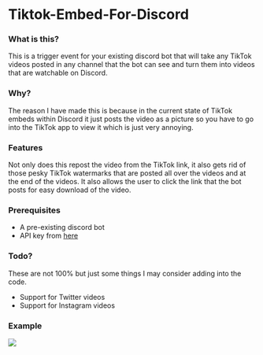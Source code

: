# Tiktok-Embed-For-Discord

### What is this?
This is a trigger event for your existing discord bot that will take any TikTok videos posted in any channel that the bot can see and turn them into videos that are watchable on Discord.

### Why?
The reason I have made this is because in the current state of TikTok embeds within Discord it just posts the video as a picture so you have to go into the TikTok app to view it which is just very annoying.

### Features
Not only does this repost the video from the TikTok link, it also gets rid of those pesky TikTok watermarks that are posted all over the videos and at the end of the videos. It also allows the user to click the link that the bot posts for easy download of the video.

### Prerequisites

- A pre-existing discord bot
- API key from [here](https://rapidapi.com/yi005/api/tiktok-video-no-watermark2 "Here")


### Todo?
These are not 100% but just some things I may consider adding into the code.
- Support for Twitter videos
- Support for Instagram videos


### Example
![](https://i.imgur.com/cXQ8yLW.gif)
